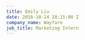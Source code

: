 ```yaml
---
title: Emily Liu
date: 2016-10-24 18:15:00 Z
company_name: Wayfare
job_title: Marketing Intern
---
```

